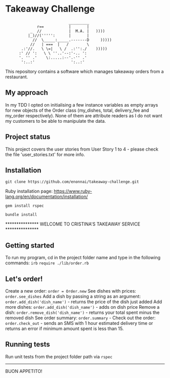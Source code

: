 Takeaway Challenge
==================
```
                            _________
              r==           |       |
           _  //            |  M.A. |   ))))
          |_)//(''''':      |       |
            //  \_____:_____.-------D     )))))
           //   | ===  |   /        \
       .:'//.   \ \=|   \ /  .:'':./    )))))
      :' // ':   \ \ ''..'--:'-.. ':
      '. '' .'    \:.....:--'.-'' .'
       ':..:'                ':..:'

 ```

This repository contains a software which manages takeaway orders from a restaurant.

## My approach

In my TDD I opted on initialising a few instance variables as empty arrays for new objects of the Order class (my_dishes, total, delivery_fee and my_order respectively). None of them are attribute readers as I do not want my customers to be able to manipulate the data.

## Project status
This project covers the user stories from User Story 1 to 4 - please check the file 'user_stories.txt' for more info.

## Installation

`git clone https://github.com/enonnai/takeaway-challenge.git`

Ruby installation page: https://www.ruby-lang.org/en/documentation/installation/

`gem install rspec`

`bundle install`


*************** WELCOME TO CRISTINA'S TAKEAWAY SERVICE ***************
## Getting started

To run my program, cd in the project folder name and type in the following commands:
`irb`
`require ./lib/order.rb`

## Let's order!

Create a new order:
`order = Order.new`
See dishes with prices:
`order.see_dishes`
Add a dish by passing a string as an argument:
`order.add_dish('dish_name')` - returns the price of the dish just added
Add more dishes:
`order.add_dish('dish_name')` - adds on dish price
Remove a dish:
`order.remove_dish('dish_name')` - returns your total spent minus the removed dish
See order summary:
`order.summary` -
Check out the order:
`order.check_out` - sends an SMS with 1 hour estimated delivery time or returns an error if minimum amount spent is less than 15.

## Running tests

Run unit tests from the project folder path via `rspec`

---
BUON APPETITO!
